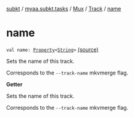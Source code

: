 [subkt](../../../index.md) / [myaa.subkt.tasks](../../index.md) / [Mux](../index.md) / [Track](index.md) / [name](./name.md)

# name

`val name: `[`Property`](https://docs.gradle.org/current/javadoc/org/gradle/api/provider/Property.html)`<`[`String`](https://kotlinlang.org/api/latest/jvm/stdlib/kotlin/-string/index.html)`>` [(source)](https://github.com/Myaamori/SubKt/blob/0.1.19/src/main/kotlin/myaa/subkt/tasks/muxtask.kt#L224)

Sets the name of this track.

Corresponds to the `--track-name` mkvmerge flag.

**Getter**

Sets the name of this track.

Corresponds to the `--track-name` mkvmerge flag.

